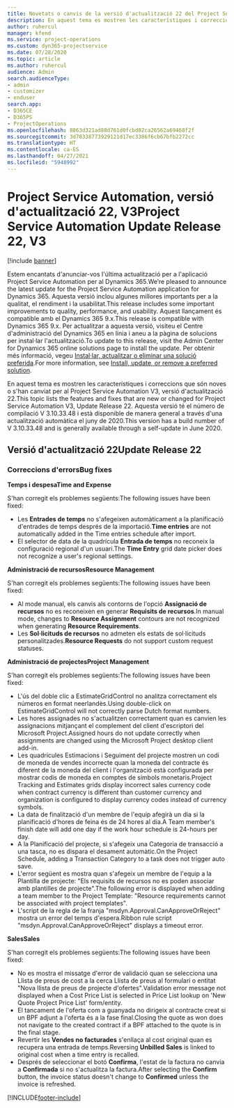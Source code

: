 ```yaml
---
title: Novetats o canvis de la versió d'actualització 22 del Project Service Automation, V3
description: En aquest tema es mostren les característiques i correccions disponibles al Project Service Automation V3, versió d'actualització 22.
author: ruhercul
manager: kfend
ms.service: project-operations
ms.custom: dyn365-projectservice
ms.date: 07/28/2020
ms.topic: article
ms.author: ruhercul
audience: Admin
search.audienceType:
- admin
- customizer
- enduser
search.app:
- D365CE
- D365PS
- ProjectOperations
ms.openlocfilehash: 8863d321ad88d761d0fcbd82ca26562a69468f2f
ms.sourcegitcommit: 3d78338773929121d17ec3386f6cb67bfb2272cc
ms.translationtype: HT
ms.contentlocale: ca-ES
ms.lasthandoff: 04/27/2021
ms.locfileid: "5948992"
---
```

# <a name="project-service-automation-update-release-22-v3"></a><span data-ttu-id="4c486-103">Project Service Automation, versió d'actualització 22, V3</span><span class="sxs-lookup"><span data-stu-id="4c486-103">Project Service Automation Update Release 22, V3</span></span>

[!include [banner](../includes/psa-now-project-operations.md)]

<span data-ttu-id="4c486-104">Estem encantats d'anunciar-vos l'última actualització per a l'aplicació Project Service Automation per al Dynamics 365.</span><span class="sxs-lookup"><span data-stu-id="4c486-104">We’re pleased to announce the latest update for the Project Service Automation application for Dynamics 365.</span></span> <span data-ttu-id="4c486-105">Aquesta versió inclou algunes millores importants per a la qualitat, el rendiment i la usabilitat.</span><span class="sxs-lookup"><span data-stu-id="4c486-105">This release includes some important improvements to quality, performance, and usability.</span></span> <span data-ttu-id="4c486-106">Aquest llançament és compatible amb el Dynamics 365 9.x.</span><span class="sxs-lookup"><span data-stu-id="4c486-106">This release is compatible with Dynamics 365 9.x.</span></span> <span data-ttu-id="4c486-107">Per actualitzar a aquesta versió, visiteu el Centre d'administració del Dynamics 365 en línia i aneu a la pàgina de solucions per instal·lar l'actualització.</span><span class="sxs-lookup"><span data-stu-id="4c486-107">To update to this release, visit the Admin Center for Dynamics 365 online solutions page to install the update.</span></span> <span data-ttu-id="4c486-108">Per obtenir més informació, vegeu [Instal·lar, actualitzar o eliminar una solució preferida](/power-platform/admin/install-remove-preferred-solution).</span><span class="sxs-lookup"><span data-stu-id="4c486-108">For more information, see [Install, update, or remove a preferred solution](/power-platform/admin/install-remove-preferred-solution).</span></span>

<span data-ttu-id="4c486-109">En aquest tema es mostren les característiques i correccions que són noves o s'han canviat per al Project Service Automation V3, versió d'actualització 22.</span><span class="sxs-lookup"><span data-stu-id="4c486-109">This topic lists the features and fixes that are new or changed for Project Service Automation V3, Update Release 22.</span></span> <span data-ttu-id="4c486-110">Aquesta versió té el número de compilació V 3.10.33.48 i està disponible de manera general a través d'una actualització automàtica el juny de 2020.</span><span class="sxs-lookup"><span data-stu-id="4c486-110">This version has a build number of V 3.10.33.48 and is generally available through a self-update in June 2020.</span></span>

## <a name="update-release-22"></a><span data-ttu-id="4c486-111">Versió d'actualització 22</span><span class="sxs-lookup"><span data-stu-id="4c486-111">Update Release 22</span></span>

### <a name="bug-fixes"></a><span data-ttu-id="4c486-112">Correccions d'errors</span><span class="sxs-lookup"><span data-stu-id="4c486-112">Bug fixes</span></span>



<span data-ttu-id="4c486-113">**Temps i despesa**</span><span class="sxs-lookup"><span data-stu-id="4c486-113">**Time and Expense**</span></span>

<span data-ttu-id="4c486-114">S'han corregit els problemes següents:</span><span class="sxs-lookup"><span data-stu-id="4c486-114">The following issues have been fixed:</span></span>

- <span data-ttu-id="4c486-115">Les **Entrades de temps** no s'afegeixen automàticament a la planificació d'entrades de temps després de la importació.</span><span class="sxs-lookup"><span data-stu-id="4c486-115">**Time entries** are not automatically added in the Time entries schedule after import.</span></span>
- <span data-ttu-id="4c486-116">El selector de data de la quadrícula **Entrada de temps** no reconeix la configuració regional d'un usuari.</span><span class="sxs-lookup"><span data-stu-id="4c486-116">The **Time Entry** grid date picker does not recognize a user's regional settings.</span></span>

<span data-ttu-id="4c486-117">**Administració de recursos**</span><span class="sxs-lookup"><span data-stu-id="4c486-117">**Resource Management**</span></span>

<span data-ttu-id="4c486-118">S'han corregit els problemes següents:</span><span class="sxs-lookup"><span data-stu-id="4c486-118">The following issues have been fixed:</span></span>

- <span data-ttu-id="4c486-119">Al mode manual, els canvis als contorns de l'opció **Assignació de recursos** no es reconeixen en generar **Requisits de recursos**.</span><span class="sxs-lookup"><span data-stu-id="4c486-119">In manual mode, changes to **Resource Assignment** contours are not recognized when generating **Resource Requirements**.</span></span>
- <span data-ttu-id="4c486-120">Les **Sol·licituds de recursos** no admeten els estats de sol·licituds personalitzades.</span><span class="sxs-lookup"><span data-stu-id="4c486-120">**Resource Requests** do not support custom request statuses.</span></span>

<span data-ttu-id="4c486-121">**Administració de projectes**</span><span class="sxs-lookup"><span data-stu-id="4c486-121">**Project Management**</span></span>

<span data-ttu-id="4c486-122">S'han corregit els problemes següents:</span><span class="sxs-lookup"><span data-stu-id="4c486-122">The following issues have been fixed:</span></span>

- <span data-ttu-id="4c486-123">L'ús del doble clic a EstimateGridControl no analitza correctament els números en format neerlandès.</span><span class="sxs-lookup"><span data-stu-id="4c486-123">Using double-click on EstimateGridControl will not correctly parse Dutch format numbers.</span></span>
- <span data-ttu-id="4c486-124">Les hores assignades no s'actualitzen correctament quan es canvien les assignacions mitjançant el complement del client d'escriptori del Microsoft Project.</span><span class="sxs-lookup"><span data-stu-id="4c486-124">Assigned hours do not update correctly when assignments are changed using the Microsoft Project desktop client add-in.</span></span>
- <span data-ttu-id="4c486-125">Les quadrícules Estimacions i Seguiment del projecte mostren un codi de moneda de vendes incorrecte quan la moneda del contracte és diferent de la moneda del client i l'organització està configurada per mostrar codis de moneda en comptes de símbols monetaris.</span><span class="sxs-lookup"><span data-stu-id="4c486-125">Project Tracking and Estimates grids display incorrect sales currency code when contract currency is different than customer currency and organization is configured to display currency codes instead of currency symbols.</span></span>
- <span data-ttu-id="4c486-126">La data de finalització d'un membre de l'equip afegirà un dia si la planificació d'hores de feina és de 24 hores al dia.</span><span class="sxs-lookup"><span data-stu-id="4c486-126">A Team member's finish date will add one day if the work hour schedule is 24-hours per day.</span></span>
- <span data-ttu-id="4c486-127">A la Planificació del projecte, si s'afegeix una Categoria de transacció a una tasca, no es dispara el desament automàtic.</span><span class="sxs-lookup"><span data-stu-id="4c486-127">On the Project Schedule, adding a Transaction Category to a task does not trigger auto save.</span></span>
- <span data-ttu-id="4c486-128">L'error següent es mostra quan s'afegeix un membre de l'equip a la Plantilla de projecte: "Els requisits de recursos no es poden associar amb plantilles de projecte".</span><span class="sxs-lookup"><span data-stu-id="4c486-128">The following error is displayed when adding a team member to the Project Template: "Resource requirements cannot be associated with project templates".</span></span> 
- <span data-ttu-id="4c486-129">L'script de la regla de la franja "msdyn.Approval.CanApproveOrReject" mostra un error del temps d'espera.</span><span class="sxs-lookup"><span data-stu-id="4c486-129">Ribbon rule script "msdyn.Approval.CanApproveOrReject" displays a timeout error.</span></span>

<span data-ttu-id="4c486-130">**Sales**</span><span class="sxs-lookup"><span data-stu-id="4c486-130">**Sales**</span></span>

<span data-ttu-id="4c486-131">S'han corregit els problemes següents:</span><span class="sxs-lookup"><span data-stu-id="4c486-131">The following issues have been fixed:</span></span>

- <span data-ttu-id="4c486-132">No es mostra el missatge d'error de validació quan se selecciona una Llista de preus de cost a la cerca Llista de preus al formulari o entitat "Nova llista de preus de projecte d'ofertes".</span><span class="sxs-lookup"><span data-stu-id="4c486-132">Validation error message not displayed when a Cost Price List is selected in Price List lookup on 'New Quote Project Price List' form/entity.</span></span>
- <span data-ttu-id="4c486-133">El tancament de l'oferta com a guanyada no dirigeix al contracte creat si un BPF adjunt a l'oferta és a la fase final.</span><span class="sxs-lookup"><span data-stu-id="4c486-133">Closing the quote as won does not navigate to the created contract if a BPF attached to the quote is in the final stage.</span></span>
- <span data-ttu-id="4c486-134">Revertir les **Vendes no facturades** s'enllaça al cost original quan es recupera una entrada de temps.</span><span class="sxs-lookup"><span data-stu-id="4c486-134">Reversing **Unbilled Sales** is linked to original cost when a time entry is recalled.</span></span>
- <span data-ttu-id="4c486-135">Després de seleccionar el botó **Confirma**, l'estat de la factura no canvia a **Confirmada** si no s'actualitza la factura.</span><span class="sxs-lookup"><span data-stu-id="4c486-135">After selecting the **Confirm** button, the invoice status doesn't change to **Confirmed** unless the invoice is refreshed.</span></span>


[!INCLUDE[footer-include](../includes/footer-banner.md)]